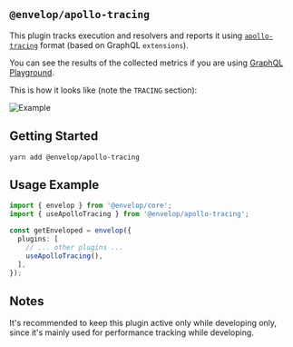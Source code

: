 ## `@envelop/apollo-tracing`

This plugin tracks execution and resolvers and reports it using [`apollo-tracing`](https://github.com/apollographql/apollo-server/tree/main/packages/apollo-tracing) format (based on GraphQL `extensions`).

You can see the results of the collected metrics if you are using [GraphQL Playground](https://github.com/graphql/graphql-playground).

This is how it looks like (note the `TRACING` section):

![Example](./example.png)

## Getting Started

```
yarn add @envelop/apollo-tracing
```

## Usage Example

```ts
import { envelop } from '@envelop/core';
import { useApolloTracing } from '@envelop/apollo-tracing';

const getEnveloped = envelop({
  plugins: [
    // ... other plugins ...
    useApolloTracing(),
  ],
});
```

## Notes

It's recommended to keep this plugin active only while developing only, since it's mainly used for performance tracking while developing.

